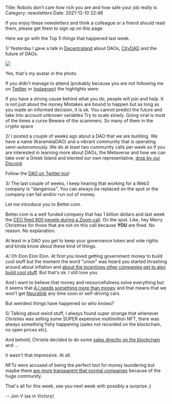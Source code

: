 Title: Robots don’t care how rich you are and how safe your job really is
Category: newsletters 
Date: 2021-12-10 22:48

If you enjoy these newsletters and think a colleague or a friend should read them, please get them to sign up on this page. 

Here we go with the Top 5 things that happened last week.

1/ Yesterday I gave a talk in [Decentraland](https://decentraland.org/) about DAOs, [CityDAO](https://www.citydao.io/) and the future of DAOs.

![](https://sendfoxprod.b-cdn.net/media/oiaot0WcxrdulBUs3XRimSfJtxzhsPYrEIqMhMsp16325)

Yes, that's my avatar in the photo.


If you didn't manage to attend (probably because you are not following me on [Twitter](https://twitter.com/jonromero) or [Instagram](https://www.instagram.com/jonvictory/)) the highlights were:



If you have a strong cause behind what you do, people will join and help. It is not just about the money
Mistakes are bound to happen but as long as you made an informed decision, it is ok. You cannot predict the future and take into account unknown variables
Try to scale slowly. Going viral is most of the times a curse
Beware of the scammers. So many of them in the crypto space


2/ I posted a couple of weeks ago about a DAO that we are building. We have a name (KaramelaDAO) and a vibrant community that is operating semi-autonomously. We do at least two community calls per week so if you are interested in learning more about DAOs, the Metaverse and how we can take over a Greek Island and elected our own representative, [drop by our Discord](https://discord.gg/ePSSJdzfqA).



Follow the [DAO on Twitter too](https://twitter.com/karameladao)!



3/ The last couple of weeks, I keep hearing that working for a Web3 company is "dangerous". You can always be replaced on the spot or the company can fail and/or run out of money.



Let me introduce you to Better.com.



Better.com is a well funded company that has 1 billion dollars and last week the [CEO fired 900 people during a Zoom call](https://amp.cnn.com/cnn/2021/12/08/business/better-executive-resignations/index.html). On the spot. Like, hey Merry Christmas for those that are not on this call because **YOU** are fired. No reason. No explanation.



At least in a DAO you get to keep your governance token and vote rights and kinda know about these kind of things.



4/ Oh Elon Elon Elon. At first you loved getting government money to build cool stuff but the moment the word "union" was heard you started thrashing around about inflation and [about the incentives other companies get to also build cool stuff](https://twitter.com/elonmusk/status/1468684576407101440). But that's ok. I still love you.



And I want to believe that money and resourcefulness solve everything but it seems that [A.I needs something more than money](https://thenextweb.com/news/neuralink-tesla-have-an-ai-problem-elons-money-cant-solve) and that means that we won't get [Neuralink](https://neuralink.com/) any time soon or self-driving cars.



But weirdest things have happened so who knows?



5/ Talking about weird stuff, I always found super strange that whenever Christies was selling some SUPER expensive multimillion NFT, there was always something fishy happening (sales not recorded on the blockchain, no open prices etc).



And behold, Christie decided to do some [sales directly on the blockchain](https://www.artnews.com/art-news/market/christies-opensea-nft-sale-1234612759/amp/) and ...

it wasn't that impressive. At all.



NFTs were accused of being the perfect tool for money laundering but maybe there [are more transparent that normal companies](https://techcrunch.com/2021/09/15/opensea-admits-incident-as-top-exec-is-accused-of-trading-nfts-on-insider-information/) because of the huge community.


That's all for this week, see you next week with possibly a surprise ;)


-- Jon V (as in Victory)